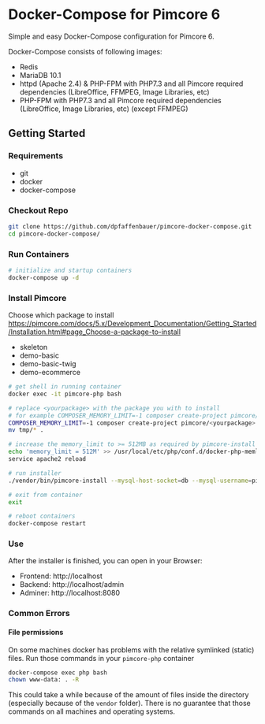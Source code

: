 # Docker-Compose for Pimcore 6
Simple and easy Docker-Compose configuration for Pimcore 6.

Docker-Compose consists of following images:
 - Redis
 - MariaDB 10.1
 - httpd (Apache 2.4) & PHP-FPM with PHP7.3 and all Pimcore required dependencies (LibreOffice, FFMPEG, Image Libraries, etc)
 - PHP-FPM with PHP7.3 and all Pimcore required dependencies (LibreOffice, Image Libraries, etc) (except FFMPEG)
 
## Getting Started
### Requirements
* git
* docker
* docker-compose
### Checkout Repo
```bash
git clone https://github.com/dpfaffenbauer/pimcore-docker-compose.git
cd pimcore-docker-compose/
 ```
### Run Containers
```bash
# initialize and startup containers
docker-compose up -d
```
### Install Pimcore 
Choose which package to install https://pimcore.com/docs/5.x/Development_Documentation/Getting_Started/Installation.html#page_Choose-a-package-to-install
* skeleton
* demo-basic
* demo-basic-twig
* demo-ecommerce
```bash
# get shell in running container
docker exec -it pimcore-php bash

# replace <yourpackage> with the package you with to install
# for example COMPOSER_MEMORY_LIMIT=-1 composer create-project pimcore/demo-ecommerce tmp
COMPOSER_MEMORY_LIMIT=-1 composer create-project pimcore/<yourpackage> tmp
mv tmp/* .  

# increase the memory_limit to >= 512MB as required by pimcore-install
echo 'memory_limit = 512M' >> /usr/local/etc/php/conf.d/docker-php-memlimit.ini;
service apache2 reload

# run installer
./vendor/bin/pimcore-install --mysql-host-socket=db --mysql-username=pimcore --mysql-password=pimcore --mysql-database=pimcore 

# exit from container
exit

# reboot containers
docker-compose restart

 ```

### Use
After the installer is finished, you can open in your Browser:
* Frontend: http://localhost
* Backend: http://localhost/admin
* Adminer: http://localhost:8080

### Common Errors 

#### File permissions 
On some machines docker has problems with the relative symlinked (static) files. Run those commands in your `pimcore-php` container 

```bash 
docker-compose exec php bash 
chown www-data: . -R 
```

This could take a while because of the amount of files inside the directory (especially because of the `vendor` folder). There is no guarantee that those commands on all machines and operating systems. 



